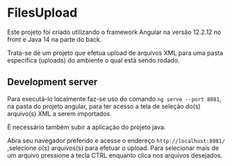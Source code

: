 # FilesUpload

Este projeto foi criado utilizando o framework Angular na versão 12.2.12 no front e Java 14 na parte do back.

Trata-se de um projeto que efetua upload de arquivos XML para uma pasta especifica (uploads) do ambiente o qual está sendo rodado.

## Development server

Para executá-lo localmente faz-se uso do comando `ng serve --port 8081`, na pasta do projeto angular, para ter acesso a tela
de seleção do(s) arquivo(s) XML a serem importados.

È necessário também subir a aplicação do projeto java.

Abra seu navegador preferido e acesse o endereço `http://localhost:8081/` ,selecione o(s) arquivos(s) para efetuar o upload.
Para selecionar mais de um arquivo pressione a tecla CTRL enquanto clica nos arquivos desejados.
